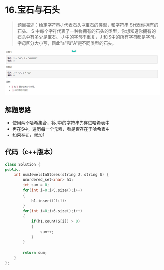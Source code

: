 # 16.宝石与石头

>题目描述：给定字符串J 代表石头中宝石的类型，和字符串 S代表你拥有的石头。 S 中每个字符代表了一种你拥有的石头的类型，你想知道你拥有的石头中有多少是宝石。
J 中的字母不重复，J 和 S中的所有字符都是字母。字母区分大小写，因此"a"和"A"是不同类型的石头。


![示例](images\哈希表_16.png)

## 解题思路
+ 使用两个哈希集合，将J中的字符串先存进哈希表中
+ 再在S中，遍历每一个元素，看是否存在于哈希表中
+ 如果存在，就加1
  
    
## 代码（c++版本）
```c++
class Solution {
public:
    int numJewelsInStones(string J, string S) {
        unordered_set<char> h1;
        int sum = 0;
        for(int i=0;i<J.size();i++)
        {
            h1.insert(J[i]);
        }
        for(int i=0;i<S.size();i++)
        {
            if(h1.count(S[i]) > 0)
            {
                sum++;
            }
        }

        return sum;
    }
};
```
